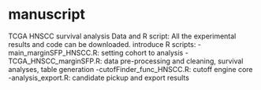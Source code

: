# manuscript
TCGA HNSCC survival analysis
Data and R script:
  All the experimental results and code can be downloaded.
  introduce R scripts:
-main_marginSFP_HNSCC.R: setting cohort to analysis
-TCGA_HNSCC_marginSFP.R: data pre-processing and cleaning, survival analyses, table generation
-cutofFinder_func_HNSCC.R: cutoff engine core
-analysis_export.R: candidate pickup and export results
